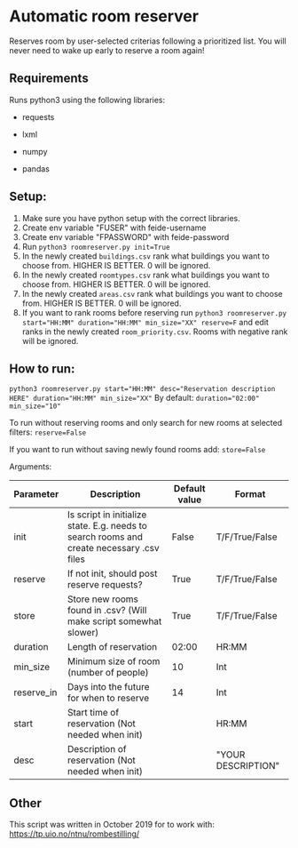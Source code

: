 # Automatic room reserver
Reserves room by user-selected criterias following a prioritized list. You will never need to wake up early to reserve a room again! 

## Requirements
Runs python3 using the following libraries:

- requests

- lxml

- numpy

- pandas

## Setup:
1. Make sure you have python setup with the correct libraries.
1. Create env variable "FUSER" with feide-username
2.  Create env variable "FPASSWORD" with feide-password
3.  Run `python3 roomreserver.py init=True`
4. In the newly created `buildings.csv` rank what buildings you want to choose from. HIGHER IS BETTER.  0 will be ignored. 
5. In the newly created `roomtypes.csv` rank what buildings you want to choose from. HIGHER IS BETTER.  0 will be ignored. 
6. In the newly created `areas.csv` rank what buildings you want to choose from. HIGHER IS BETTER.  0 will be ignored. 
7. If you want to rank rooms before reserving run `python3 roomreserver.py start="HH:MM" duration="HH:MM" min_size="XX" reserve=F` and edit ranks in the newly created `room_priority.csv`. Rooms with negative rank will be ignored. 

## How to run:
`python3 roomreserver.py start="HH:MM" desc="Reservation description HERE" duration="HH:MM" min_size="XX"`
By default:
`duration="02:00" min_size="10"`

To run without reserving rooms and only search for new rooms at selected filters:
`reserve=False`

If you want to run without saving newly found rooms add:
`store=False`

Arguments: 

| Parameter  | Description                                                                               | Default value | Format             |
|------------|-------------------------------------------------------------------------------------------|---------------|--------------------|
| init       | Is script in initialize state. E.g. needs to search rooms and create necessary .csv files | False         | T/F/True/False     |
| reserve    | If not init, should post reserve requests?                                                | True          | T/F/True/False     |
| store      | Store new rooms found in .csv?  (Will make script somewhat slower)                        | True          | T/F/True/False     |
| duration   | Length of reservation                                                                     | 02:00         | HR:MM              |
| min_size   | Minimum size of room (number of people)                                                   | 10            | Int                 |
| reserve_in | Days into the future for when to reserve                                                  | 14            | Int                 |
| start      | Start time of reservation (Not needed when init)                                          |               | HR:MM              |
| desc       | Description of reservation (Not needed when init)                                         |               | "YOUR DESCRIPTION" |

## Other 
This script was written in October 2019 for to work with:  https://tp.uio.no/ntnu/rombestilling/


